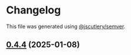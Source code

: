 # Changelog

This file was generated using [@jscutlery/semver](https://github.com/jscutlery/semver).

## [0.4.4](https://github.com/Sitecore-PD/sitecore.cloudsdk.js/compare/utils-0.4.3...utils-0.4.4) (2025-01-08)
